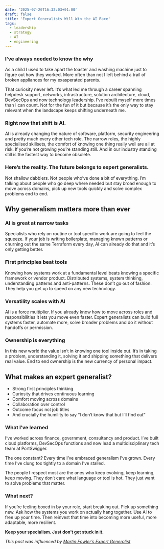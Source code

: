 ```yaml
---
date: '2025-07-20T16:32:03+01:00'
draft: false
title: 'Expert Generalists Will Win the AI Race'
tags:
  - leadership
  - strategy
  - AI
  - engineering
---
```


### I’ve always needed to know the why

As a child I used to take apart the toaster and washing machine just to figure out how they worked. More often than not I left behind a trail of broken appliances for my exasperated parents.

That curiosity never left. It’s what led me through a career spanning helpdesk support, networks, infrastructure, solution architecture, cloud, DevSecOps and now technology leadership. I’ve rebuilt myself more times than I can count. Not for the fun of it but because it’s the only way to stay relevant when the landscape keeps shifting underneath me.

### Right now that shift is AI.

AI is already changing the nature of software, platform, security engineering and pretty much every other tech role. The narrow roles, the highly specialised skillsets, the comfort of knowing one thing really well are all at risk. If you’re not growing you’re standing still. And in our industry standing still is the fastest way to become obsolete.

### Here’s the reality. The future belongs to expert generalists.

Not shallow dabblers. Not people who’ve done a bit of everything. I’m talking about people who go deep where needed but stay broad enough to move across domains, pick up new tools quickly and solve complex problems end to end.

## Why generalism matters more than ever

### AI is great at narrow tasks

Specialists who rely on routine or tool specific work are going to feel the squeeze. If your job is writing boilerplate, managing known patterns or churning out the same Terraform every day, AI can already do that and it’s only getting better.

### First principles beat tools

Knowing how systems work at a fundamental level beats knowing a specific framework or vendor product. Distributed systems, system thinking, understanding patterns and anti-patterns. These don’t go out of fashion. They help you get up to speed on any new technology.

### Versatility scales with AI

AI is a force multiplier. If you already know how to move across roles and responsibilities it lets you move even faster. Expert generalists can build full systems faster, automate more, solve broader problems and do it without handoffs or permission.

### Ownership is everything

In this new world the value isn’t in knowing one tool inside out. It’s in taking a problem, understanding it, solving it and shipping something that delivers real value. End to end ownership is the new currency of personal impact.

## What makes an expert generalist?

- Strong first principles thinking
- Curiosity that drives continuous learning
- Comfort moving across domains
- Collaboration over control
- Outcome focus not job titles
- And crucially the humility to say “I don’t know that but I’ll find out”

### What I’ve learned

I’ve worked across finance, government, consultancy and product. I’ve built cloud platforms, DevSecOps functions and now lead a multidisciplinary tech team at PortSwigger.

The one constant? Every time I’ve embraced generalism I’ve grown. Every time I’ve clung too tightly to a domain I’ve stalled.

The people I respect most are the ones who keep evolving, keep learning, keep moving. They don’t care what language or tool is hot. They just want to solve problems that matter.

### What next?

If you’re feeling boxed in by your role, start breaking out. Pick up something new. Ask how the systems you work on actually hang together. Use AI to free up your time. Then reinvest that time into becoming more useful, more adaptable, more resilient.

**Keep your specialism. Just don’t get stuck in it.**

*This post was influenced by [Martin Fowler’s Expert Generalist](https://martinfowler.com/articles/expert-generalist.html)*